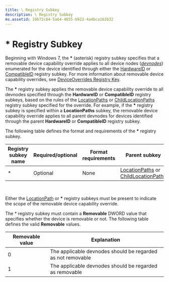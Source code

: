 ```yaml
---
title: \ Registry Subkey
description: \ Registry Subkey
ms.assetid: 19b72c64-5a64-4655-b922-4a4bca162b32
---
```


# \* Registry Subkey


Beginning with Windows 7, the **\*** (asterisk) registry subkey specifies that a removable device capability override applies to all device nodes ([*devnodes*](https://msdn.microsoft.com/library/windows/hardware/ff556277#wdkgloss-devnode)) enumerated for the device identified through either the [HardwareID](hardwareid-registry-subkey.md) or [CompatibleID](compatibleid-registry-subkey.md) registry subkey. For more information about removable device capability overrides, see [DeviceOverrides Registry Key](deviceoverrides-registry-key.md).

The **\*** registry subkey applies the removable device capability override to all devnodes specified through the **HardwareID** or **CompatibleID** registry subkeys, based on the rules of the [LocationPaths](locationpaths-registry-subkey.md) or [ChildLocationPaths](childlocationpaths-registry-subkey.md) registry subkey specified for the override. For example, if the **\*** registry subkey is specified within a **LocationPaths** subkey, the removable device capability override applies to all parent devnodes for devices identified through the parent **HardwareID** or **CompatibleID** registry subkey.

The following table defines the format and requirements of the **\*** registry subkey.

| Registry subkey name | Required/optional | Format requirements | Parent subkey                                                                                                      | Child subkeys |
|----------------------|-------------------|---------------------|--------------------------------------------------------------------------------------------------------------------|---------------|
| \*                   | Optional          | None                | [LocationPaths](locationpaths-registry-subkey.md) or [ChildLocationPaths](childlocationpaths-registry-subkey.md) | None          |

 

Either the [LocationPath](locationpath-registry-subkey.md) or **\*** registry subkeys must be present to indicate the scope of the removable device capability override.

The \* registry subkey must contain a **Removable** DWORD value that specifies whether the device is removable or not. The following table defines the valid **Removable** values.

| Removable value | Explanation                                                 |
|-----------------|-------------------------------------------------------------|
| 0               | The applicable devnodes should be regarded as not removable |
| 1               | The applicable devnodes should be regarded as removable     |

 

 

 





